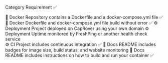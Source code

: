 Category	        Requirement	✅

🐳 Docker	        Repository contains a Dockerfile and a docker-compose.yml file	✅
🐳 Docker	        Dockerfile and docker-compose.yml file build without error	✅
⚙️ Deployment	     Project deployed on CapRover using your own domain	
⚙️ Deployment	     Uptime monitored by FreshPing or another health check service	
⚙️ CI	             Project includes continuous integration	✅
📝 Docs	            README includes badges for image size, build status, and website monitoring	
📝 Docs	            README includes instructions on how to build and run your container	✅
